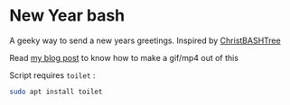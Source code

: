 # New Year bash

A geeky way to send a new years greetings. Inspired by [ChristBASHTree](https://github.com/sergiolepore/ChristBASHTree)

Read [my blog post](https://subinsb.com/bash-animated-christmas-tree/#make-a-gif) to know how to make a gif/mp4 out of this

Script requires `toilet` :

```bash
sudo apt install toilet
```
